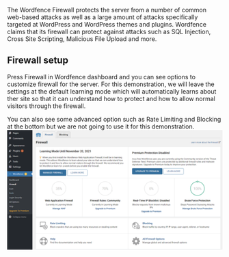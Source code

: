 The Wordfence Firewall protects the server from a number of common web-based attacks as well as a large amount of attacks specifically targeted at WordPress and WordPress themes and plugins. Wordfence claims that its firewall can protect against attacks such as SQL Injection, Cross Site Scripting, Malicious File Upload and more.

## Firewall setup

Press Firewall in Wordfence dashboard and you can see options to customize firewall for the server. For this demonstration, we will leave the settings at the default learning mode which will automatically learns about ther site so that it can understand how to protect and how to allow normal visitors through the firewall.

You can also see some advanced option such as Rate Limiting and Blocking at the bottom but we are not going to use it for this demonstration.
![Step25](./assets/25.png)
